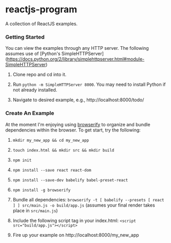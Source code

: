 # reactjs-program
A collection of ReactJS examples.

### Getting Started
You can view the examples through any HTTP server. The following assumes use of [Python's SimpleHTTPServer] (https://docs.python.org/2/library/simplehttpserver.html#module-SimpleHTTPServer)

1) Clone repo and cd into it.

2) Run `python -m SimpleHTTPServer 8000`. You may need to install Python if not already installed.

3) Navigate to desired example, e.g., http://localhost:8000/todo/

### Create An Example
At the moment I'm enjoying using [browserify](http://browserify.org/) to organize and bundle dependencies within the browser. To get start, try the following:

1) `mkdir my_new_app && cd my_new_app`

2) `touch index.html && mkdir src && mkdir build`

2) `npm init`

3) `npm install --save react react-dom`

4) `npm install --save-dev babelify babel-preset-react`

5) `npm install -g browserify`

6) Bundle all dependencies: `browserify -t [ babelify --presets [ react ] ] src/main.js -o build/app.js` (assumes your final render takes place in `src/main.js`)

7) Include the following script tag in your index.html: `<script src="build/app.js"></script>`

8) Fire up your example on http://localhost:8000/my_new_app
